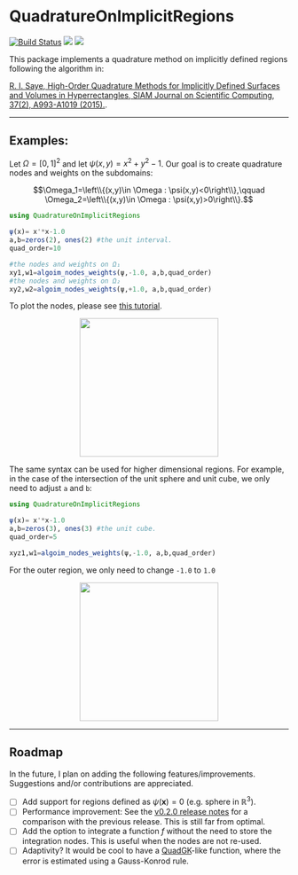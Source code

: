 # QuadratureOnImplicitRegions

[![Build Status](https://github.com/hmegh/QuadratureOnImplicitRegions.jl/actions/workflows/CI.yml/badge.svg?branch=main)](https://github.com/hmegh/QuadratureOnImplicitRegions.jl/actions/workflows/CI.yml?query=branch%3Amain)
[![](https://img.shields.io/badge/docs-stable-blue.svg)](https://hmegh.github.io/QuadratureOnImplicitRegions.jl/stable/)
[![](https://img.shields.io/badge/docs-dev-blue.svg)](https://hmegh.github.io/QuadratureOnImplicitRegions.jl/dev/)

This package implements a quadrature method on implicitly defined regions following the algorithm in: 

[R. I. Saye, High-Order Quadrature Methods for Implicitly Defined Surfaces and Volumes in Hyperrectangles, SIAM Journal on Scientific Computing, 37(2), A993-A1019 (2015).](https://epubs.siam.org/doi/10.1137/140966290).


---

## Examples: 

Let $\Omega=[0,1]^2$ and let $\psi(x,y)=x^2+y^2-1$. Our goal is to create quadrature nodes and weights on the subdomains: 

$$\Omega_1=\left\\{(x,y)\in \Omega : \psi(x,y)<0\right\\},\qquad 
\Omega_2=\left\\{(x,y)\in \Omega : \psi(x,y)>0\right\\}.$$

```julia
using QuadratureOnImplicitRegions

ψ(x)= x'*x-1.0 
a,b=zeros(2), ones(2) #the unit interval. 
quad_order=10

#the nodes and weights on Ω₁
xy1,w1=algoim_nodes_weights(ψ,-1.0, a,b,quad_order)
#the nodes and weights on Ω₂
xy2,w2=algoim_nodes_weights(ψ,+1.0, a,b,quad_order)
```
To plot the nodes, please see [this tutorial](https://github.com/Hmegh/QuadratureOnImplicitRegions.jl/blob/main/tutorial/circle_and_sphere.jl).

<p align="center">
  <img src="https://github.com/Hmegh/QuadratureOnImplicitRegions.jl/assets/8241188/8926d082-3b1c-48cb-a888-3882b1288f7f" width="250" 
     height=auto/>
</p>

The same syntax can be used for higher dimensional regions. For example, in the case of the intersection of the unit sphere and unit cube, we only need to adjust `a` and `b`:

```julia
using QuadratureOnImplicitRegions

ψ(x)= x'*x-1.0 
a,b=zeros(3), ones(3) #the unit cube. 
quad_order=5 

xyz1,w1=algoim_nodes_weights(ψ,-1.0, a,b,quad_order)
```
For the outer region, we only need to change `-1.0` to `1.0`


<p align="center">
  <img src="https://github.com/Hmegh/QuadratureOnImplicitRegions.jl/assets/8241188/43354dab-7818-46eb-8ee2-c65b394b0369" width="250" 
     height=auto/>
</p>


---

## Roadmap 

In the future, I plan on adding the following features/improvements. Suggestions and/or contributions are appreciated. 

- [ ] Add support for regions defined as $\psi(\mathbf{x})=0$ (e.g. sphere in $\mathbb{R}^3$). 
- [ ] Performance improvement: See the [v0.2.0 release notes](https://github.com/HMegh/QuadratureOnImplicitRegions.jl/releases/tag/v0.2.0) for a comparison with the previous release. This is still far from optimal. 
- [ ] Add the option to integrate a function $f$ without the need to store the integration nodes. This is useful when the nodes are not re-used. 
- [ ] Adaptivity? It would be cool to have a [QuadGK](https://juliamath.github.io/QuadGK.jl/stable/)-like function, where the error is estimated using a Gauss-Konrod rule. 
